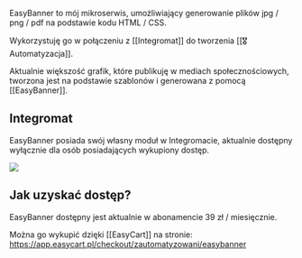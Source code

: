 EasyBanner to mój mikroserwis, umożliwiający generowanie plików jpg / png / pdf na podstawie kodu HTML / CSS.

Wykorzystuję go w połączeniu z [[Integromat]] do tworzenia [[🎖️ Automatyzacja]]. 

Aktualnie większość grafik, które publikuję w mediach społecznościowych, tworzona jest na podstawie szablonów i generowana z pomocą [[EasyBanner]].

## Integromat
EasyBanner posiada swój własny moduł w Integromacie, aktualnie dostępny wyłącznie dla osób posiadających wykupiony dostęp.

![](https://space.overment.com/Shared-Image-2021-11-07-23-26-34/Shared-Image-2021-11-07-23-26-34.png)

## Jak uzyskać dostęp? 
EasyBanner dostępny jest aktualnie w abonamencie 39 zł / miesięcznie.

Można go wykupić dzięki [[EasyCart]] na stronie: 
https://app.easycart.pl/checkout/zautomatyzowani/easybanner